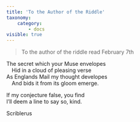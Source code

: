 ```yaml
---
title: 'To the Author of the Riddle'
taxonomy:
    category:
        - docs
visible: true
---
```


> To the author of the riddle read February 7th

The secret which your Muse envelopes  
&emsp;Hid in a cloud of pleasing verse  
As Englands Mail my thought developes  
&emsp;And bids it from its gloom emerge.

If my conjecture false, you find  
I’ll deem a line to say so, kind.

Scriblerus